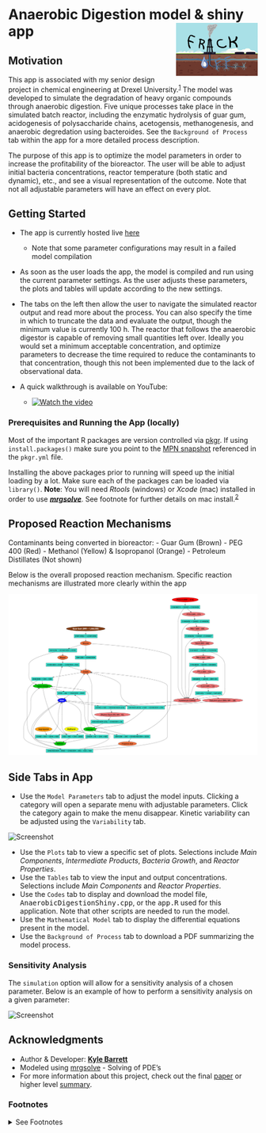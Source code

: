 
<!-- README.md is generated from README.Rmd. Please edit that file -->

# Anaerobic Digestion model & shiny app <img align="right" src = "app/www/FrackOff.png" width="165px">

## Motivation

This app is associated with my senior design project in chemical
engineering at Drexel University.<sup>[1](#myfootnote1)</sup> The model
was developed to simulate the degradation of heavy organic compounds
through anaerobic digestion. Five unique processes take place in the
simulated batch reactor, including the enzymatic hydrolysis of guar gum,
acidogenesis of polysaccharide chains, acetogensis, methanogenesis, and
anaerobic degredation using bacteroides. See the `Background of Process`
tab within the app for a more detailed process description.

The purpose of this app is to optimize the model parameters in order to
increase the profitability of the bioreactor. The user will be able to
adjust initial bacteria concentrations, reactor temperature (both static
and dynamic), etc., and see a visual representation of the outcome. Note
that not all adjustable parameters will have an effect on every plot.

## Getting Started

-   The app is currently hosted live
    [here](https://kylebarrett.shinyapps.io/AnaerobicDigestion/)

    -   Note that some parameter configurations may result in a failed
        model compilation

-   As soon as the user loads the app, the model is compiled and run
    using the current parameter settings. As the user adjusts these
    parameters, the plots and tables will update according to the new
    settings.

-   The tabs on the left then allow the user to navigate the simulated
    reactor output and read more about the process. You can also specify
    the time in which to truncate the data and evaluate the output,
    though the minimum value is currently 100 h. The reactor that
    follows the anaerobic digestor is capable of removing small
    quantities left over. Ideally you would set a minimum acceptable
    concentration, and optimize parameters to decrease the time required
    to reduce the contaminants to that concentration, though this not
    been implemented due to the lack of observational data.

-   A quick walkthrough is available on YouTube:

    -   [![Watch the
        video](app/www/youtube_preview.png)](https://www.youtube.com/watch?v=Z9XZ7gUKEIQ&t=1s)

### Prerequisites and Running the App (locally)

Most of the important R packages are version controlled via
[pkgr](https://github.com/metrumresearchgroup/pkgr). If using
`install.packages()` make sure you point to the [MPN
snapshot](https://mpn.metworx.com/docs/snapshots/) referenced in the
`pkgr.yml` file.

Installing the above packages prior to running will speed up the initial
loading by a lot. Make sure each of the packages can be loaded via
`library()`. **Note**: You will need *Rtools* (windows) or *Xcode* (mac)
installed in order to use
***[mrgsolve](https://github.com/metrumresearchgroup/mrgsolve)***. See
footnote for further details on mac install.<sup>[2](#myfootnote2)
</sup>

## Proposed Reaction Mechanisms

Contaminants being converted in bioreactor: - Guar Gum (Brown) - PEG 400
(Red) - Methanol (Yellow) & Isopropanol (Orange) - Petroleum Distillates
(Not shown)

Below is the overall proposed reaction mechanism. Specific reaction
mechanisms are illustrated more clearly within the app

![CMT Model](app/www/compartmentalModel.png)

## Side Tabs in App

-   Use the `Model Parameters` tab to adjust the model inputs. Clicking
    a category will open a separate menu with adjustable parameters.
    Click the category again to make the menu disappear. Kinetic
    variability can be adjusted using the `Variability` tab.

![Screenshot](Screenshot_modelParam.png)

-   Use the `Plots` tab to view a specific set of plots. Selections
    include *Main Components*, *Intermediate Products*, *Bacteria
    Growth*, and *Reactor Properties*.
-   Use the `Tables` tab to view the input and output concentrations.
    Selections include *Main Components* and *Reactor Properties*.
-   Use the `Codes` tab to display and download the model file,
    <tt>AnaerobicDigestionShiny.cpp</tt>, or the <tt>app.R</tt> used for
    this application. Note that other scripts are needed to run the
    model.
-   Use the `Mathematical Model` tab to display the differential
    equations present in the model.
-   Use the `Background of Process` tab to download a PDF summarizing
    the model process.

### Sensitivity Analysis

The `simulation` option will allow for a sensitivity analysis of a
chosen parameter. Below is an example of how to perform a sensitivity
analysis on a given parameter:

![Screenshot](Screenshot_Sensitivity.png)

## Acknowledgments

-   Author & Developer: [**Kyle Barrett**](https://github.com/barrettk)
-   Modeled using
    [mrgsolve](https://github.com/metrumresearchgroup/mrgsolve) -
    Solving of PDE’s
-   For more information about this project, check out the final
    [paper](https://www.researchgate.net/publication/334129447_Final_Paper)
    or higher level
    [summary](https://www.researchgate.net/publication/334129517_Final_Presentation).

### Footnotes

<details>
<summary>
See Footnotes
</summary>

<a name="myfootnote1">1</a>: Year: 2019, Team Name: “Frack Off”, Senior
Design Project at Drexel University

<a name="myfootnote2">2</a>: Note for mac install: The following lines
*may* have to be entered into the Terminal if you receive an error
mentioning a `math.h` file not being found:

    sudo installer -pkg \
    /Library/Developer/CommandLineTools/Packages/macOS_SDK_headers_for_macOS_10.14.pkg \
    -target /

</details>
